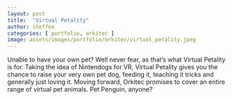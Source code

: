 ```yaml
---
layout: post
title:  "Virtual Petality"
author: steffen
categories: [ portfolio, orkitec ]
image: assets/images/portfolio/orkitec/virtual_petality.jpeg
---
```

Unable to have your own pet? Well never fear, as that’s what Virtual Petality is for. Taking the idea of Nintendogs for VR, Virtual Petality gives you the chance to raise your very own pet dog, feeding it, teaching it tricks and generally just loving it. Moving forward, Orkitec promises to cover an entire range of virtual pet animals. Pet Penguin, anyone?